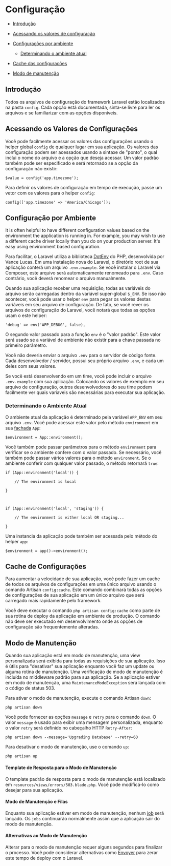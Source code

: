# Configuração



- [Introdução](#introduction)

- [Acessando os valores de configuração](#accessing-configuration-values)

- [Configurações por ambiente](#environment-configuration)

    - [Determinando o ambiente atual](#determining-the-current-environment)

- [Cache das configurações](#configuration-caching)

- [Modo de manutenção](#maintenance-mode)



<a name="introduction"></a>

## Introdução

Todos os arquivos de configuração do framework Laravel estão localizados na pasta `config`. Cada opção está documentada, sinta-se livre para ler os arquivos e se familiarizar com as opções disponíveis.


<a name="accessing-configuration-values"></a>

## Acessando os Valores de Configurações

Você pode facilmente acessar os valores das configurações usando o helper global `config` de qualquer lugar em sua aplicação. Os valores das configuração podem ser acessados usando a sintaxe de "ponto", o qual inclui o nome do arquivo e a opção que deseja acessar. Um valor padrão também pode ser especificado e será retornado se a opção da configuração não existir:


    $value = config('app.timezone');

Para definir os valores de configuração em tempo de execução, passe um vetor com os valores para o helper `config`:


    config(['app.timezone' => 'America/Chicago']);



<a name="environment-configuration"></a>

## Configuração por Ambiente



It is often helpful to have different configuration values based on the environment the application is running in. For example, you may wish to use a different cache driver locally than you do on your production server. It's easy using environment based configuration.

Para facilitar, o Laravel utiliza a biblioteca [DotEnv](https://github.com/vlucas/phpdotenv) do PHP, desenvolvida por Vance Lucas. Em uma instalação nova do Laravel, o diretório root de sua aplicação conterá um arquivo `.env.example`. Se você instalar o Laravel via Composer, este arquivo será automaticamente renomeado para `.env`. Caso contrário, você deverá renomear o arquivo manualmente.

Quando sua aplicação receber uma requisição, todas as variáveis do arquivo serão carregadas dentro da variável super-global `$_ENV`. Se isso não acontecer, você pode usar o helper `env` para pegar os valores destas variáveis em seu arquivo de configuração. De fato, se você rever os arquivos de configuração do Laravel, você notará que todas as opções usam o este helper:



    'debug' => env('APP_DEBUG', false),


O segundo valor passado para a função `env` é o "valor padrão". Este valor será usado se a variável de ambiente não existir para a chave passada no primeiro parâmetro.

Você não deveria enviar o arquivo `.env` para o servidor de código fonte. Cada desenvolvedor / servidor, possui seu próprio arquivo `.env`, e cada um deles com seus valores.

Se você está desenvolvendo em um time, você pode incluir o arquivo `.env.example` com sua aplicação. Colocando os valores de exemplo em seu arquivo de configuração, outros desenvolvedores do seu time podem facilmente ver quais variaveis são necessárias para executar sua aplicação.


<a name="determining-the-current-environment"></a>

### Determinando o Ambiente Atual

O ambiente atual da aplicação é determinado pela variável `APP_ENV` em seu arquivo `.env`. Você pode acessar este valor pelo método `environment` em sua [fachada](/docs/{{version}}/facades) `App`:


    $environment = App::environment();

Você também pode passar parâmetros para o método `environment` para verificar se o ambiente confere com o valor passado. Se necessário, você também pode passar vários valores para o método `environment`. Se o ambiente conferir com qualquer valor passado, o método retornará `true`:



    if (App::environment('local')) {

        // The environment is local

    }



    if (App::environment('local', 'staging')) {

        // The environment is either local OR staging...

    }


Uma instancia da aplicação pode também ser acessada pelo método do helper `app`:



    $environment = app()->environment();



<a name="configuration-caching"></a>

## Cache de Configurações

Para aumentar a velocidade de sua aplicação, você pode fazer um cache de todos os arquivos de configurações em uma único arquivo usando o comando Artisan `config:cache`. Este comando combinará todas as opções de configurações de sua aplicação em um único arquivo que será carregado mais rapidamente pelo framework.

Você deve executar o comando `php artisan config:cache` como parte de sua rotina de deploy da aplicação em ambiente de produção. O comando não deve ser executado em desenvolvimento onde as opções de configuração são frequentemente alteradas.


<a name="maintenance-mode"></a>

## Modo de Manutenção

Quando sua aplicação está em modo de manutenção, uma view personalizada será exibida para todas as requisições de sua aplicação. Isso é útils para "desativar" sua aplicação enquanto você faz um update ou alguma rotina de manutenção. Uma verificação de modo de manutenção é incluída no middleware padrão para sua aplicação. Se a aplicação estiver em modo de manutenção, uma `MaintenanceModeException` será lançada com o código de status 503.

Para ativar o modo de manutenção, execute o comando Artisan `down`:


    php artisan down

Você pode fornecer as opções `message` e `retry` para o comando `down`. O valor `message` é usado para exibir uma mensagem personalizada, enquanto o valor `retry` será definido no cabeçalho HTTP `Retry-After`:



    php artisan down --message='Upgrading Database' --retry=60


Para desativar o modo de manutenção, use o comando `up`:



    php artisan up



#### Template de Resposta para o Modo de Manutenção

O template padrão de resposta para o modo de manutenção está localizado em `resources/views/errors/503.blade.php`. Você pode modificá-lo como desejar para sua aplicação.



#### Modo de Manutenção e Filas

Enquanto sua aplicação estiver em modo de manutenção, nenhum [job](/docs/{{version}}/queues) será lançado. Os `jobs` continuarão normalmente assim que a aplicação sair do modo de manutenção.



#### Alternativas ao Modo de Manutenção


Alterar para o modo de manutenção requer alguns segundos para finalizar o processo. Você pode considerar alternativas como [Envoyer](https://envoyer.io) para zerar este tempo de deploy com o Laravel.

